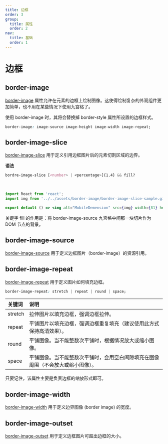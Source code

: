 ```yaml
---
title: 边框
order: 3
group:
  title: 属性
  order: 2
nav:
  title: 基础
  order: 1
---
```


# 边框

## border-image

[border-image](https://developer.mozilla.org/zh-CN/docs/Web/CSS/border-image) 属性允许在元素的边框上绘制图像。这使得绘制复杂的外观组件更加简单，也不用在某些情况下使用九宫格了。

使用 border-image 时，其将会替换掉 border-style 属性所设置的边框样式。

```css
border-image: image-source image-height image-width image-repeat;
```

## border-image-slice

[border-image-slice](https://developer.mozilla.org/zh-CN/docs/Web/CSS/border-image-slice) 用于定义引用边框图片后的元素切割区域的边界。

**语法**

```css
bordre-image-slice [<number> | <percentage>]{1,4} && fill?
```

<br />

```jsx | inline
import React from 'react';
import img from '../../assets/border-image/border-image-slice-sample.gif';

export default () => <img alt="MobileDemension" src={img} width={81} height={81} />;
```

关键字 fill 的作用是：将 border-image-source 九宫格中间那一块切片作为 DOM 节点的背景。

## border-image-source

[border-image-source](https://developer.mozilla.org/zh-CN/docs/Web/CSS/border-image-source) 用于定义边框图片（border-image）的资源引用。

## border-image-repeat

[border-image-repeat](https://developer.mozilla.org/zh-CN/docs/Web/CSS/border-image-repeat) 用于定义图片如何填充边框。

```css
border-image-repeat: stretch | repeat | round | space;
```

| 关键词  | 说明                                                                             |
| :------ | :------------------------------------------------------------------------------- |
| stretch | 拉伸图片以填充边框，强调边框拉伸。                                               |
| repeat  | 平铺图片以填充边框，强调边框重复填充（建议使用此方式保持高清效果）。             |
| round   | 平铺图像。当不能整数次平铺时，根据情况放大或缩小图像。                           |
| space   | 平铺图像。当不能整数次平铺时，会用空白间隙填充在图像周围（不会放大或缩小图像）。 |

只要记住，该属性主要是负责边框的缩放形式即可。

## border-image-width

[border-image-width](https://developer.mozilla.org/zh-CN/docs/Web/CSS/border-image-width) 用于定义边界图像 (border image) 的宽度。

## border-image-outset

[border-image-outset](https://developer.mozilla.org/zh-CN/docs/Web/CSS/border-image-outset) 用于定义边框图片可超出边框的大小。
